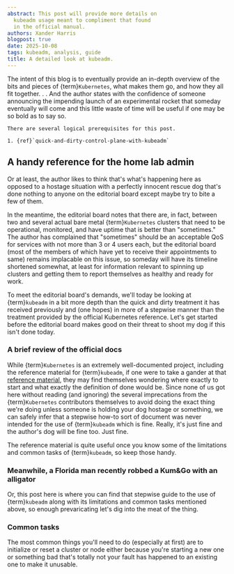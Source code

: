 ```yaml
---
abstract: This post will provide more details on
  kubeadm usage meant to compliment that found
  in the official manual.
authors: Xander Harris
blogpost: true
date: 2025-10-08
tags: kubeadm, analysis, guide
title: A detailed look at kubeadm.
---
```


The intent of this blog is to eventually provide an in-depth
overview of the bits and pieces of {term}`Kubernetes`, what makes them
go, and how they all fit together. . . And the author states
with the confidence of someone announcing the impending
launch of an experimental rocket that someday eventually will
come and this little waste of time will be useful if one may
be so bold as to say so.


```{note}
There are several logical prerequisites for this post.

1. {ref}`quick-and-dirty-control-plane-with-kubeadm`
```

## A handy reference for the home lab admin

Or at least, the author likes to think that's what's happening here as opposed
to a hostage situation with a perfectly innocent rescue dog that's done nothing
to anyone on the editorial board except maybe try to bite a few of them.

In the meantime, the editorial board notes that there are,
in fact, between two and several actual bare metal {term}`Kubernetes`
clusters that need to be operational, monitored, and have
uptime that is better than "sometimes." The author has complained that
"sometimes" should be an acceptable QoS for services with not more than
3 or 4 users each, but the editorial board (most of the members of which have
yet to receive their appointments to same) remains implacable on this issue, so
someday will have its timeline shortened somewhat, at least for information
relevant to spinning up clusters and getting them to report themselves as
healthy and ready for work.

To meet the editorial board's demands, we'll today be looking at {term}`kubeadm`
in a bit more depth than the quick and dirty treatment it has received
previously and (one hopes) in more of a stepwise manner than the treatment
provided by the official Kubernetes reference. Let's get started before the
editorial board makes good on their threat to shoot my dog if this isn't done
today.

### A brief review of the official docs

While {term}`Kubernetes` is an extremely well-documented project, including
the reference material for {term}`kubeadm`, if one were to take a gander 
at that 
[reference material](https://kubernetes.io/docs/reference/setup-tools/kubeadm/),
they may find themselves wondering where exactly to start and what exactly
the definition of done would be. Since none of us got here without reading
(and ignoring) the several imprecations from the {term}`Kubernetes`
contributors themselves to avoid doing the exact thing we're doing unless
someone is holding your dog hostage or something, we can safely infer that
a stepwise how-to sort of document was never intended for the use of
{term}`kubeadm` which is fine. Really, it's just fine and the author's dog
will be fine too. Just fine.

The reference material is quite useful once you know some of the 
limitations and common tasks of {term}`kubeadm`, so keep those handy.

### Meanwhile, a Florida man recently robbed a Kum&Go with an alligator

Or, this post here is where you can find that stepwise guide to the use
of {term}`kubeadm` along with its limitations and common tasks mentioned above,
so enough prevaricating let's dig into the meat of the thing.

### Common tasks

The most common things you'll need to do (especially at first) are to initialize
or reset a cluster or node either because you're starting a new one or
something bad that's totally not your fault has happened to an existing one
to make it unusable.
